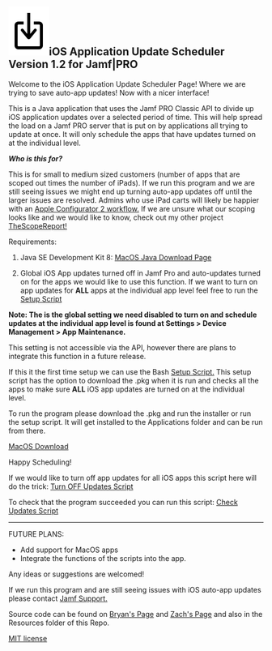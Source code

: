 ## ![logo](Resources/update.png)iOS Application Update Scheduler Version 1.2 for Jamf|PRO

Welcome to the iOS Application Update Scheduler Page! Where we are trying to save auto-app updates! Now with a nicer interface!

This is a Java application that uses the Jamf PRO Classic API to divide up iOS application updates over a selected period of time. This will help spread the load on a Jamf PRO server that is put on by applications all trying to update at once. It will only schedule the apps that have updates turned on at the individual level. 

***Who is this for?***

This is for small to medium sized customers (number of apps that are scoped out times the number of iPads). If we run this program and we are still seeing issues we might end up turning auto-app updates off until the larger issues are resolved. Admins who use iPad carts will likely be happier with an [Apple Configurator 2 workflow.](https://help.apple.com/configurator/mac/2.7.1/#/cad789a3f0bd) If we are unsure what our scoping looks like and we would like to know, check out my other project [TheScopeReport!](https://zdorow.github.io/TheScopeReport/)

Requirements:

 1. Java SE Development Kit 8: [MacOS Java Download Page](http://www.oracle.com/technetwork/java/javase/downloads/jdk8-downloads-2133151.html)
 
 2. Global iOS App updates turned off in Jamf Pro and auto-updates turned on for the apps we would like to use this function. If we want to turn on app updates for **ALL** apps at the individual app level feel free to run the [Setup Script](Resources/AppUpdateSetup.sh)
 
**Note: The is the global setting we need disabled to turn on and schedule updates at the individual app level is found at Settings > Device Management > App Maintenance.**
 
This setting is not accessible via the API, however there are plans to integrate this function in a future release. 
 
If this it the first time setup we can use the Bash [Setup Script.](Resources/AppUpdateSetup.sh) This setup script has the option to download the .pkg when it is run and checks all the apps to make sure **ALL** iOS app updates are turned on at the individual level.
 
To run the program please download the .pkg and run the installer or run the setup script. It will get installed to the Applications folder and can be run from there.

[MacOS Download](App-Update-Scheduler.pkg)

Happy Scheduling! 

If we would like to turn off app updates for all iOS apps this script here will do the trick: [Turn OFF Updates Script](Resources/AppUpdateOff.sh)

To check that the program succeeded you can run this script: [Check Updates Script](Resources/AppUpdateTimeCheck.sh)

_______________________________________________________________________________________________________________________

FUTURE PLANS:

 - Add support for MacOS apps
 - Integrate the functions of the scripts into the app.

Any ideas or suggestions are welcomed! 

If we run this program and are still seeing issues with iOS auto-app updates please contact [Jamf Support.](https://www.jamf.com/support)

Source code can be found on [Bryan's Page](https://github.com/blarson007/app-update-scheduler) and [Zach's Page](https://github.com/zdorow/app-update-scheduler) and also in the Resources folder of this Repo.

[MIT license](https://github.com/zdorow/iOS-App-Update-Scheduler/blob/master/Resources/LICENSE)
